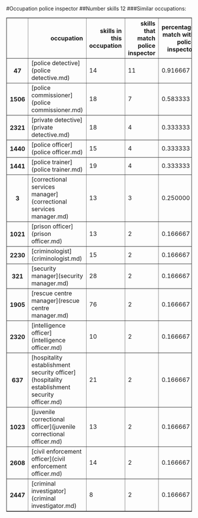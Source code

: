 #Occupation police inspector
##Number skills 12
###Similar occupations:
<table border="1" class="dataframe">
  <thead>
    <tr style="text-align: right;">
      <th></th>
      <th>occupation</th>
      <th>skills in this occupation</th>
      <th>skills that match police inspector</th>
      <th>percentage match with police inspector</th>
      <th>skills not in police inspector</th>
    </tr>
  </thead>
  <tbody>
    <tr>
      <th>47</th>
      <td>[police detective](police detective.md)</td>
      <td>14</td>
      <td>11</td>
      <td>0.916667</td>
      <td>3</td>
    </tr>
    <tr>
      <th>1506</th>
      <td>[police commissioner](police commissioner.md)</td>
      <td>18</td>
      <td>7</td>
      <td>0.583333</td>
      <td>11</td>
    </tr>
    <tr>
      <th>2321</th>
      <td>[private detective](private detective.md)</td>
      <td>18</td>
      <td>4</td>
      <td>0.333333</td>
      <td>14</td>
    </tr>
    <tr>
      <th>1440</th>
      <td>[police officer](police officer.md)</td>
      <td>15</td>
      <td>4</td>
      <td>0.333333</td>
      <td>11</td>
    </tr>
    <tr>
      <th>1441</th>
      <td>[police trainer](police trainer.md)</td>
      <td>19</td>
      <td>4</td>
      <td>0.333333</td>
      <td>15</td>
    </tr>
    <tr>
      <th>3</th>
      <td>[correctional services manager](correctional services manager.md)</td>
      <td>13</td>
      <td>3</td>
      <td>0.250000</td>
      <td>10</td>
    </tr>
    <tr>
      <th>1021</th>
      <td>[prison officer](prison officer.md)</td>
      <td>13</td>
      <td>2</td>
      <td>0.166667</td>
      <td>11</td>
    </tr>
    <tr>
      <th>2230</th>
      <td>[criminologist](criminologist.md)</td>
      <td>15</td>
      <td>2</td>
      <td>0.166667</td>
      <td>13</td>
    </tr>
    <tr>
      <th>321</th>
      <td>[security manager](security manager.md)</td>
      <td>28</td>
      <td>2</td>
      <td>0.166667</td>
      <td>26</td>
    </tr>
    <tr>
      <th>1905</th>
      <td>[rescue centre manager](rescue centre manager.md)</td>
      <td>76</td>
      <td>2</td>
      <td>0.166667</td>
      <td>74</td>
    </tr>
    <tr>
      <th>2320</th>
      <td>[intelligence officer](intelligence officer.md)</td>
      <td>10</td>
      <td>2</td>
      <td>0.166667</td>
      <td>8</td>
    </tr>
    <tr>
      <th>637</th>
      <td>[hospitality establishment security officer](hospitality establishment security officer.md)</td>
      <td>21</td>
      <td>2</td>
      <td>0.166667</td>
      <td>19</td>
    </tr>
    <tr>
      <th>1023</th>
      <td>[juvenile correctional officer](juvenile correctional officer.md)</td>
      <td>13</td>
      <td>2</td>
      <td>0.166667</td>
      <td>11</td>
    </tr>
    <tr>
      <th>2608</th>
      <td>[civil enforcement officer](civil enforcement officer.md)</td>
      <td>14</td>
      <td>2</td>
      <td>0.166667</td>
      <td>12</td>
    </tr>
    <tr>
      <th>2447</th>
      <td>[criminal investigator](criminal investigator.md)</td>
      <td>8</td>
      <td>2</td>
      <td>0.166667</td>
      <td>6</td>
    </tr>
  </tbody>
</table>
